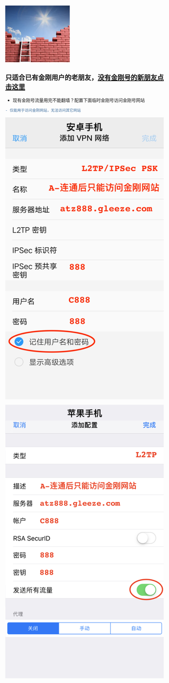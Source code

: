 ![athird](l-w-s-athird.png)

## 只适合已有金刚用户的老朋友，[没有金刚号的新朋友点击这里](https://github.com/a2zitpro/k/blob/master/README.md)
* 现有金刚号流量用完不能翻墙？配置下面临时金刚号访问金刚号网站
```diff
- 仅能用于访问金刚网站，无法访问其它网站
```
![athird](888android0.jpg) 

![athird](888ios0.jpg) 
